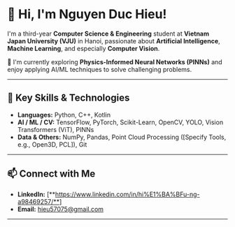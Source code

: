 # 👋 Hi, I'm Nguyen Duc Hieu!

I'm a third-year **Computer Science & Engineering** student at **Vietnam Japan University (VJU)** in Hanoi, passionate about **Artificial Intelligence**, **Machine Learning**, and especially **Computer Vision**.

🌱 I'm currently exploring **Physics-Informed Neural Networks (PINNs)** and enjoy applying AI/ML techniques to solve challenging problems.

---

## 🔧 Key Skills & Technologies

* **Languages:** Python, C++, Kotlin
* **AI / ML / CV:** TensorFlow, PyTorch, Scikit-Learn, OpenCV, YOLO, Vision Transformers (ViT), PINNs
* **Data & Others:** NumPy, Pandas, Point Cloud Processing ([Specify Tools, e.g., Open3D, PCL]), Git

---

## 📫 Connect with Me

* **LinkedIn:** [**https://www.linkedin.com/in/hi%E1%BA%BFu-ng-a98469257/**]
* **Email:** [hieu57075@gmail.com](mailto:hieu57075@gmail.com)

---
